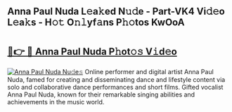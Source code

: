 ## Anna Paul Nuda L𝚎a𝚔ed N𝚞𝚍e - Part-VK4 Vi𝚍𝚎o L𝚎a𝚔s - H𝚘𝚝 O𝚗𝚕yf𝚊ns P𝚑𝚘tos KwOoA

# <h2><a href="http://kf8v9w.oniu.top/?m=Anna+Paul+Nuda">🔗👉 🔴 Anna Paul Nuda P𝚑ot𝚘𝚜 V𝚒d𝚎o</a></h2>

[![Anna Paul Nuda Nu𝚍e𝚜](https://i.imgur.com/0qMVB7G.gif)](http://kf8v9w.oniu.top/?m=Anna+Paul+Nuda)
Online performer and digital artist Anna Paul Nuda, famed for creating and disseminating dance and lifestyle content via solo and collaborative dance performances and short films. Gifted vocalist Anna Paul Nuda, known for their remarkable singing abilities and achievements in the music world.  
